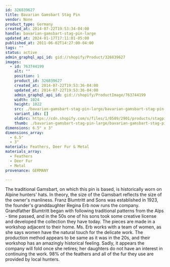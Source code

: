 ```yaml
---
id: 326839627
title: Bavarian Gamsbart Stag Pin
vendor: None
product_type: Germany
created_at: 2014-07-22T19:53:34-04:00
handle: bavarian-gamsbart-stag-pin-large
updated_at: 2024-01-17T17:11:01-05:00
published_at: 2011-06-02T14:27:00-04:00
tags: ""
status: active
admin_graphql_api_id: gid://shopify/Product/326839627
images:
  - id: 763744199
    alt: ""
    position: 1
    product_id: 326839627
    created_at: 2014-07-22T19:53:36-04:00
    updated_at: 2014-07-22T19:53:36-04:00
    admin_graphql_api_id: gid://shopify/ProductImage/763744199
    width: 1024
    height: 1022
    src: ./bavarian-gamsbart-stag-pin-large/bavarian-gamsbart-stag-pin-large__0.jpg
    variant_ids: []
    oldSrc: https://cdn.shopify.com/s/files/1/0589/2901/products/stagpin.jpeg?v=1406073216
    thumb: ./bavarian-gamsbart-stag-pin-large/bavarian-gamsbart-stag-pin-large__0-thumb.jpg
dimensions: 6.5" x 3"
dimensions_array:
  - 6.5"
  - 3"
materials: Feathers, Deer Fur & Metal
materials_array:
  - Feathers
  - Deer Fur
  - Metal
provenance: GERMANY

---
```


The traditional Gamsbart, on which this pin is based, is historically worn on Alpine hunters' hats. In theory, the size of the Gamsbart reflects the size of the owner's manliness. Franz Blumtritt and Sons was established in 1923, the founder's granddaughter Regina Erb now runs the company. Grandfather Blumtritt began with following traditional patterns from the Alps - time passed, and in the 50s one of his sons took some creative license and developed the collection they have today. The pieces are made in a workshop adjacent to their home. Ms. Erb works with a team of women, as she says women have the natural touch for the delicate work. The production method appears to be same as it was in the 20s, and their workshop has an amazingly historical feeling. Sadly, it appears the company will fold once she retires; her daughters do not have an interest in continuing the work. 98% of the feathers and all of the fur they use are provided by local hunters.